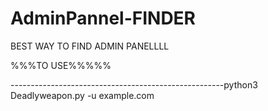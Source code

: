 # AdminPannel-FINDER



BEST WAY TO FIND ADMIN PANELLLL   


%%%TO USE%%%%%  


-----------------------------------------------------python3 Deadlyweapon.py -u example.com 
